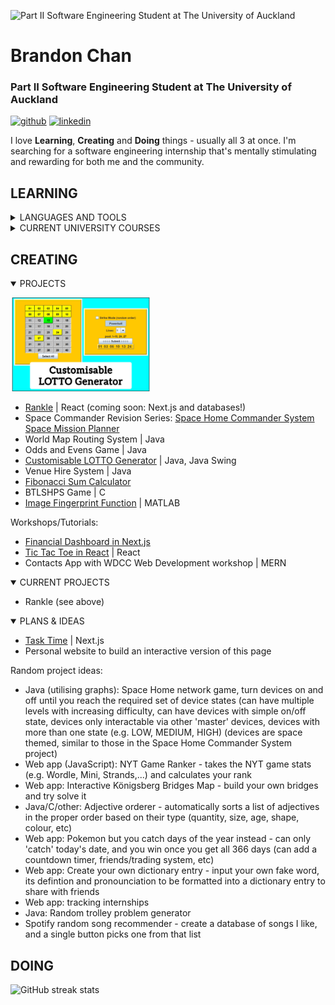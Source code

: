![Part II Software Engineering Student at The University of Auckland]([https://media.licdn.com/dms/image/D5616AQGDhyCChI5M2A/profile-displaybackgroundimage-shrink_350_1400/0/1709460120711?e=1721260800&v=beta&t=UrPUcMBI4GQe2FaPu6PLMCHnEyzGvP9OYfj_XT-W-94](https://media.licdn.com/dms/image/D5616AQGDhyCChI5M2A/profile-displaybackgroundimage-shrink_350_1400/0/1709460120711?e=1727913600&v=beta&t=EHykgjDub-osnFBUuy5C2K3WrvcgWJL5FBanyzViKI4))

# Brandon Chan
### Part II Software Engineering Student at The University of Auckland

[<img src='https://cdn.jsdelivr.net/npm/simple-icons@3.0.1/icons/github.svg' alt='github' height='40'>](https://github.com/br-Chan)  [<img src='https://cdn.jsdelivr.net/npm/simple-icons@3.0.1/icons/linkedin.svg' alt='linkedin' height='40'>](https://www.linkedin.com/in/brandon-sh-chan/)

I love **Learning**, **Creating** and **Doing** things - usually all 3 at once. I'm searching for a software engineering internship that's mentally stimulating and rewarding for both me and the community.

## LEARNING
<details>
<summary>LANGUAGES AND TOOLS</summary>

  | Learned       | Learning      |
  | ------------- |:-------------:|
  | Java      | Everything on the left :) |
  | C/C++      | JavaScript      |
  | MATLAB | CSS      |
  | HTML | Node.js      |
  | Git |   Next.js    |
  | React |       |
</details>
<details>
<summary>CURRENT UNIVERSITY COURSES</summary>

- ENGGEN 204 | Professional Skills and Communication
- SOFTENG 206 | Software Engineering Design 1
- SOFTENG 283 | Software Quality Assurance
- SOFTENG 284 | Data Structures and Algorithms
</details>

## CREATING
<details open>
<summary>PROJECTS</summary>

[<img src='https://github.com/br-Chan/br-Chan/blob/main/CustomisableLOTTOGenerator.jpg' alt='CustomisableLOTTOGenerator' height='150'>](https://github.com/br-Chan/Customisable-LOTTO-Generator "GUI Java application to randomly generate personalised Lottery numbers")
  - [Rankle](https://github.com/br-Chan/Rankle) | React (coming soon: Next.js and databases!)
  - Space Commander Revision Series: [Space Home Commander System](https://github.com/br-Chan/Space-Home-Commander-System) [Space Mission Planner](https://github.com/br-Chan/Space-Mission-Planner)
  - World Map Routing System | Java
  - Odds and Evens Game | Java
  - [Customisable LOTTO Generator](https://github.com/br-Chan/Customisable-LOTTO-Generator "GUI Java application to randomly generate personalised Lottery numbers") | Java, Java Swing
  - Venue Hire System | Java
  - [Fibonacci Sum Calculator](https://github.com/br-Chan/FibonacciSum-SE282-2024 "CLI application for Assignment 2 of SOFTENG 282 - Software Engineering Theory")
  - BTLSHPS Game | C
  - [Image Fingerprint Function](https://github.com/br-Chan/Image-Fingerprinting-Function "Compares the similarity of images") | MATLAB
  
  Workshops/Tutorials:
  - [Financial Dashboard in Next.js](https://github.com/br-Chan/Financial-Dashboard-Next.js "A simplified financial dashboard full-stack web application")
  - [Tic Tac Toe in React](https://github.com/br-Chan/TicTacToe-React "Tic Tac Toe with turn rewinding") | React
  - Contacts App with WDCC Web Development workshop | MERN
  
</details>
<details open>
<summary>CURRENT PROJECTS</summary>

  - Rankle (see above)
  
</details>
<details open>
<summary>PLANS & IDEAS</summary>
  
  - [Task Time](https://github.com/br-Chan/Task-Time "Currently learning the tools and skills needed for this project") | Next.js
  - Personal website to build an interactive version of this page
  
  Random project ideas:
  - Java (utilising graphs): Space Home network game, turn devices on and off until you reach the required set of device states (can have multiple levels with increasing difficulty, can have devices with simple on/off state, devices only interactable via other 'master' devices, devices with more than one state (e.g. LOW, MEDIUM, HIGH) (devices are space themed, similar to those in the Space Home Commander System project)
  - Web app (JavaScript): NYT Game Ranker - takes the NYT game stats (e.g. Wordle, Mini, Strands,...) and calculates your rank
  - Web app: Interactive Königsberg Bridges Map - build your own bridges and try solve it
  - Java/C/other: Adjective orderer - automatically sorts a list of adjectives in the proper order based on their type (quantity, size, age, shape, colour, etc)
  - Web app: Pokemon but you catch days of the year instead - can only 'catch' today's date, and you win once you get all 366 days (can add a countdown timer, friends/trading system, etc)
  - Web app: Create your own dictionary entry - input your own fake word, its defintion and pronounciation to be formatted into a dictionary entry to share with friends
  - Web app: tracking internships
  - Java: Random trolley problem generator
  - Spotify random song recommender - create a database of songs I like, and a single button picks one from that list
</details>

## DOING





![GitHub streak stats](https://streak-stats.demolab.com/?user=br-Chan)  

